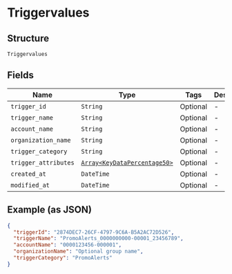 
# Triggervalues

## Structure

`Triggervalues`

## Fields

| Name | Type | Tags | Description |
|  --- | --- | --- | --- |
| `trigger_id` | `String` | Optional | - |
| `trigger_name` | `String` | Optional | - |
| `account_name` | `String` | Optional | - |
| `organization_name` | `String` | Optional | - |
| `trigger_category` | `String` | Optional | - |
| `trigger_attributes` | [`Array<KeyDataPercentage50>`](../../doc/models/key-data-percentage-50.md) | Optional | - |
| `created_at` | `DateTime` | Optional | - |
| `modified_at` | `DateTime` | Optional | - |

## Example (as JSON)

```json
{
  "triggerId": "2874DEC7-26CF-4797-9C6A-B5A2AC72D526",
  "triggerName": "PromoAlerts_0000000000-00001_23456789",
  "accountName": "0000123456-000001",
  "organizationName": "Optional group name",
  "triggerCategory": "PromoAlerts"
}
```

